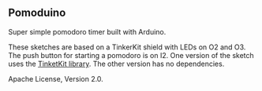 ## Pomoduino

Super simple pomodoro timer built with Arduino.

These sketches are based on a TinkerKit shield with LEDs on O2 and O3. The push button for starting a pomodoro is on I2. One version of the sketch uses the [TinketKit library](http://tinkerkit.com/en/Tutorials/Home). The other version has no dependencies.

Apache License, Version 2.0.